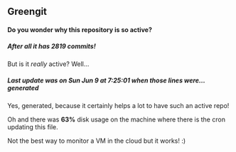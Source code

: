 ## Greengit

#### Do you wonder why this repository is so active?

##### After all it has 2819 commits!

But is it *really* active? Well...

##### Last update was on Sun Jun 9 at 7:25:01 when those lines were... generated

Yes, generated, because it certainly helps a lot to have such an active repo!

Oh and there was **63%** disk usage on the machine
where there is the cron updating this file.

Not the best way to monitor a VM in the cloud but it works! :)
